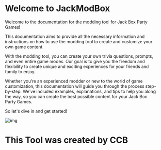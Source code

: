 # Welcome to JackModBox

Welcome to the documentation for the modding tool for Jack Box Party Games!

This documentation aims to provide all the necessary information and instructions on how to use the modding tool to create and customize your own game content.

With the modding tool, you can create your own trivia questions, prompts, and even entire game modes. Our goal is to give you the freedom and flexibility to create unique and exciting experiences for your friends and family to enjoy.

Whether you're an experienced modder or new to the world of game customization, this documentation will guide you through the process step-by-step. We've included examples, explanations, and tips to help you along the way, so you can create the best possible content for your Jack Box Party Games.

So let's dive in and get started!

![img](waterdrop1.png)


# This Tool was created by CCB
